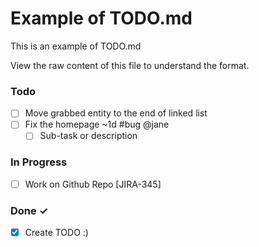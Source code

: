 # Example of TODO.md

This is an example of TODO.md

View the raw content of this file to understand the format.

### Todo

- [ ] Move grabbed entity to the end of linked list 
- [ ] Fix the homepage ~1d #bug @jane  
  - [ ] Sub-task or description  

### In Progress

- [ ] Work on Github Repo [JIRA-345]  

### Done ✓

- [x] Create TODO :)  

